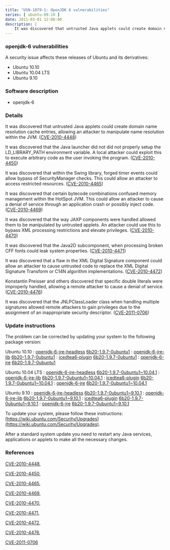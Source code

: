 ```yaml
---
title: "USN-1079-1: OpenJDK 6 vulnerabilities"
series: [ ubuntu-09.10 ]
date: 2011-03-01 12:00:00
description: |
    It was discovered that untrusted Java applets could create domain name resolution cache entries, allowing an attacker to manipulate name resolution within the JVM. ([CVE-2010-4448](http://people.ubuntu.com/~ubuntu-security/cve/CVE-2010-4448))
--- 
```

 
### openjdk-6 vulnerabilities

A security issue affects these releases of Ubuntu and its derivatives:

* Ubuntu 10.10
* Ubuntu 10.04 LTS
* Ubuntu 9.10

### Software description

* openjdk-6 

### Details

It was discovered that untrusted Java applets could create domain name resolution cache entries, allowing an attacker to manipulate name resolution within the JVM. ([CVE-2010-4448](http://people.ubuntu.com/~ubuntu-security/cve/CVE-2010-4448))

It was discovered that the Java launcher did not did not properly setup the LD_LIBRARY_PATH environment variable. A local attacker could exploit this to execute arbitrary code as the user invoking the program. ([CVE-2010-4450](http://people.ubuntu.com/~ubuntu-security/cve/CVE-2010-4450))

It was discovered that within the Swing library, forged timer events could allow bypass of SecurityManager checks. This could allow an attacker to access restricted resources. ([CVE-2010-4465](http://people.ubuntu.com/~ubuntu-security/cve/CVE-2010-4465))

It was discovered that certain bytecode combinations confused memory management within the HotSpot JVM. This could allow an attacker to cause a denial of service through an application crash or possibly inject code. ([CVE-2010-4469](http://people.ubuntu.com/~ubuntu-security/cve/CVE-2010-4469))

It was discovered that the way JAXP components were handled allowed them to be manipulated by untrusted applets. An attacker could use this to bypass XML processing restrictions and elevate privileges. ([CVE-2010-4470](http://people.ubuntu.com/~ubuntu-security/cve/CVE-2010-4470))

It was discovered that the Java2D subcomponent, when processing broken CFF fonts could leak system properties. ([CVE-2010-4471](http://people.ubuntu.com/~ubuntu-security/cve/CVE-2010-4471))

It was discovered that a flaw in the XML Digital Signature component could allow an attacker to cause untrusted code to replace the XML Digital Signature Transform or C14N algorithm implementations. ([CVE-2010-4472](http://people.ubuntu.com/~ubuntu-security/cve/CVE-2010-4472))

Konstantin Preisser and others discovered that specific double literals were improperly handled, allowing a remote attacker to cause a denial of service. ([CVE-2010-4476](http://people.ubuntu.com/~ubuntu-security/cve/CVE-2010-4476))

It was discovered that the JNLPClassLoader class when handling multiple signatures allowed remote attackers to gain privileges due to the assignment of an inappropriate security descriptor. ([CVE-2011-0706](http://people.ubuntu.com/~ubuntu-security/cve/CVE-2011-0706)) 

### Update instructions

The problem can be corrected by updating your system to the following package version:

Ubuntu 10.10
 : [openjdk-6-jre-headless](https://launchpad.net/ubuntu/+source/openjdk-6) <span> [6b20-1.9.7-0ubuntu1](https://launchpad.net/ubuntu/+source/openjdk-6/6b20-1.9.7-0ubuntu1) </span> 
 : [openjdk-6-jre-lib](https://launchpad.net/ubuntu/+source/openjdk-6) <span> [6b20-1.9.7-0ubuntu1](https://launchpad.net/ubuntu/+source/openjdk-6/6b20-1.9.7-0ubuntu1) </span> 
 : [icedtea6-plugin](https://launchpad.net/ubuntu/+source/openjdk-6) <span> [6b20-1.9.7-0ubuntu1](https://launchpad.net/ubuntu/+source/openjdk-6/6b20-1.9.7-0ubuntu1) </span> 
 : [openjdk-6-jre](https://launchpad.net/ubuntu/+source/openjdk-6) <span> [6b20-1.9.7-0ubuntu1](https://launchpad.net/ubuntu/+source/openjdk-6/6b20-1.9.7-0ubuntu1) </span> 

Ubuntu 10.04 LTS
 : [openjdk-6-jre-headless](https://launchpad.net/ubuntu/+source/openjdk-6) <span> [6b20-1.9.7-0ubuntu1~10.04.1](https://launchpad.net/ubuntu/+source/openjdk-6/6b20-1.9.7-0ubuntu1~10.04.1) </span> 
 : [openjdk-6-jre-lib](https://launchpad.net/ubuntu/+source/openjdk-6) <span> [6b20-1.9.7-0ubuntu1~10.04.1](https://launchpad.net/ubuntu/+source/openjdk-6/6b20-1.9.7-0ubuntu1~10.04.1) </span> 
 : [icedtea6-plugin](https://launchpad.net/ubuntu/+source/openjdk-6) <span> [6b20-1.9.7-0ubuntu1~10.04.1](https://launchpad.net/ubuntu/+source/openjdk-6/6b20-1.9.7-0ubuntu1~10.04.1) </span> 
 : [openjdk-6-jre](https://launchpad.net/ubuntu/+source/openjdk-6) <span> [6b20-1.9.7-0ubuntu1~10.04.1](https://launchpad.net/ubuntu/+source/openjdk-6/6b20-1.9.7-0ubuntu1~10.04.1) </span> 

Ubuntu 9.10
 : [openjdk-6-jre-headless](https://launchpad.net/ubuntu/+source/openjdk-6) <span> [6b20-1.9.7-0ubuntu1~9.10.1](https://launchpad.net/ubuntu/+source/openjdk-6/6b20-1.9.7-0ubuntu1~9.10.1) </span> 
 : [openjdk-6-jre-lib](https://launchpad.net/ubuntu/+source/openjdk-6) <span> [6b20-1.9.7-0ubuntu1~9.10.1](https://launchpad.net/ubuntu/+source/openjdk-6/6b20-1.9.7-0ubuntu1~9.10.1) </span> 
 : [icedtea6-plugin](https://launchpad.net/ubuntu/+source/openjdk-6) <span> [6b20-1.9.7-0ubuntu1~9.10.1](https://launchpad.net/ubuntu/+source/openjdk-6/6b20-1.9.7-0ubuntu1~9.10.1) </span> 
 : [openjdk-6-jre](https://launchpad.net/ubuntu/+source/openjdk-6) <span> [6b20-1.9.7-0ubuntu1~9.10.1](https://launchpad.net/ubuntu/+source/openjdk-6/6b20-1.9.7-0ubuntu1~9.10.1) </span> 

To update your system, please follow these instructions: [https://wiki.ubuntu.com/Security/Upgrades](https://wiki.ubuntu.com/Security/Upgrades).

After a standard system update you need to restart any Java services, applications or applets to make all the necessary changes. 

### References

 [CVE-2010-4448](http://people.ubuntu.com/~ubuntu-security/cve/CVE-2010-4448), 

 [CVE-2010-4450](http://people.ubuntu.com/~ubuntu-security/cve/CVE-2010-4450), 

 [CVE-2010-4465](http://people.ubuntu.com/~ubuntu-security/cve/CVE-2010-4465), 

 [CVE-2010-4469](http://people.ubuntu.com/~ubuntu-security/cve/CVE-2010-4469), 

 [CVE-2010-4470](http://people.ubuntu.com/~ubuntu-security/cve/CVE-2010-4470), 

 [CVE-2010-4471](http://people.ubuntu.com/~ubuntu-security/cve/CVE-2010-4471), 

 [CVE-2010-4472](http://people.ubuntu.com/~ubuntu-security/cve/CVE-2010-4472), 

 [CVE-2010-4476](http://people.ubuntu.com/~ubuntu-security/cve/CVE-2010-4476), 

 [CVE-2011-0706](http://people.ubuntu.com/~ubuntu-security/cve/CVE-2011-0706)
 
